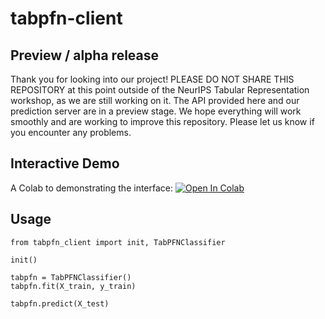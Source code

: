 # tabpfn-client

## Preview / alpha release
Thank you for looking into our project! PLEASE DO NOT SHARE THIS REPOSITORY at this point outside of the NeurIPS Tabular Representation workshop, as we are still working on it. The API provided here and our prediction server are in a preview stage. We hope everything will work smoothly and are working to improve this repository. Please let us know if you encounter any problems.

## Interactive Demo
A Colab to demonstrating the interface: [![Open In Colab](https://colab.research.google.com/assets/colab-badge.svg)](https://colab.research.google.com/gist/liam-sbhoo/a78a0fab40d8940c218cf2dc3b4f2bf8/tabpfndemo.ipynb)

## Usage
```
from tabpfn_client import init, TabPFNClassifier

init()

tabpfn = TabPFNClassifier()
tabpfn.fit(X_train, y_train)

tabpfn.predict(X_test)
```
